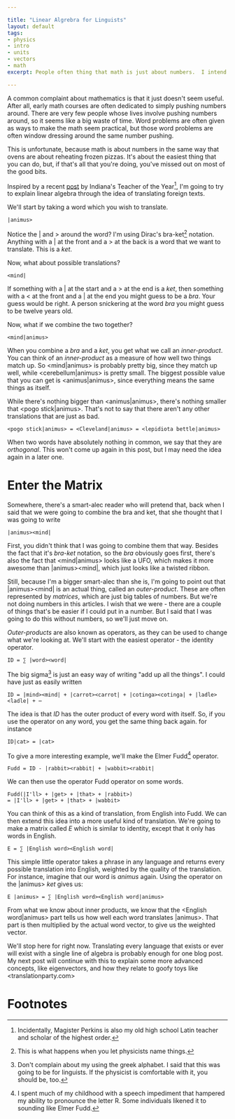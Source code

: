 ```yaml
---

title: "Linear Algrebra for Linguists"
layout: default
tags:
- physics
- intro
- units
- vectors
- math
excerpt: People often thing that math is just about numbers.  I intend to disabuse this notion by discussing linear algebra from a linguistic perspective.

---
```



A common complaint about mathematics is that it just doesn't seem
useful.  After all, early math courses are often dedicated to simply
pushing numbers around. There are very few people whose lives involve
pushing numbers around, so it seems like a big waste of time. Word
problems are often given as ways to make the math seem practical, but
those word problems are often window dressing around the same number
pushing.

This is unfortunate, because math is about numbers in the same way
that ovens are about reheating frozen pizzas.  It's about the easiest
thing that you can do, but, if that's all that you're doing, you've
missed out on most of the good bits.

Inspired by a recent
[post](http://nclatin.blogspot.co.uk/2014/08/of-math-and-latin.html)
by Indiana's Teacher of the Year[^1], I'm going to try to explain
linear algebra through the idea of translating foreign texts.

We'll start by taking a word which you wish to translate.

~~~
|animus>
~~~

Notice the | and > around the word?  I'm using Dirac's bra-ket[^2]
notation.  Anything with a | at the front and a > at the back is a
word that we want to translate.  This is a *ket*.

Now, what about possible translations?

~~~
<mind|
~~~

If something with a | at the start and a > at the end is a *ket*, then
something with a < at the front and a | at the end you might guess to
be a *bra*.  Your guess would be right.  A person snickering at the
word *bra* you might guess to be twelve years old.

Now, what if we combine the two together?

~~~
<mind|animus>
~~~

When you combine a *bra* and a *ket*, you get what we call an
*inner-product*.  You can think of an *inner-product* as a measure of
how well two things match up.  So <mind|animus> is probably pretty
big, since they match up well, while <cerebellum|animus> is pretty
small.  The biggest possible value that you can get is
<animus|animus>, since everything means the same things as itself.

While there's nothing bigger than <animus|animus>, there's nothing
smaller that <pogo stick|animus>.  That's not to say that there aren't
any other translations that are just as bad.

~~~
<pogo stick|animus> = <Cleveland|animus> = <lepidiota bettle|animus>
~~~

When two words have absolutely nothing in common, we say that they are
*orthogonal*.  This won't come up again in this post, but I may need
the idea again in a later one.

Enter the Matrix
===

Somewhere, there's a smart-alec reader who will pretend that, back
when I said that we were going to combine the bra and ket, that she
thought that I was going to write

~~~
|animus><mind|
~~~

First, you didn't think that I was going to combine them that way.
Besides the fact that it's *bra-ket* notation, so the *bra* obviously
goes first, there's also the fact that <mind|animus> looks like a UFO,
which makes it more awesome than |animus><mind|, which just looks like
a twisted ribbon.

Still, because I'm a bigger smart-alec than she is, I'm going to point
out that |animus><mind| is an actual thing, called an *outer-product*.
These are often represented by *matrices*, which are just big tables of
numbers.  But we're not doing numbers in this articles.  I wish that
we were - there are a couple of things that's be easier if I could put
in a number.  But I said that I was going to do this without numbers,
so we'll just move on.

*Outer-products* are also known as operators, as they can be used to
 change what we're looking at.  We'll start with the easiest
 operator - the identity operator.

~~~
ID = ∑ |word><word|
~~~

The big sigma[^3] is just an easy way of writing "add up all the
things".  I could have just as easily written

~~~
ID = |mind><mind| + |carrot><carrot| + |cotinga><cotinga| + |ladle><ladle| + ⋯
~~~

The idea is that *ID* has the outer product of every word with
itself. So, if you use the operator on any word, you get the same
thing back again.  for instance

~~~
ID|cat> = |cat>
~~~

To give a more interesting example, we'll make the Elmer Fudd[^4] operator.

~~~
Fudd = ID - |rabbit><rabbit| + |wabbit><rabbit|
~~~

We can then use the operator Fudd operator on some words.

~~~
Fudd(|I'll> + |get> + |that> + |rabbit>)
= |I'll> + |get> + |that> + |wabbit>
~~~

You can think of this as a kind of translation, from English into
Fudd.  We can then extend this idea into a more useful kind of
translation.  We're going to make a matrix called *E* which is similar
to identity, except that it only has words in English.

~~~
E = ∑ |English word><English word|
~~~

This simple little operator takes a phrase in any language and returns
every possible translation into English, weighted by the quality of
the translation.  For instance, imagine that our word is *animus*
again. Using the operator on the |animus> *ket* gives us:

~~~
E |animus> = ∑ |English word><English word|animus>
~~~

From what we know about inner products, we know that the <English
word|animus> part tells us how well each word translates |animus>.
That part is then multiplied by the actual word vector, to give us the
weighted vector.

We'll stop here for right now. Translating every language that exists
or ever will exist with a single line of algebra is probably enough
for one blog post.  My next post will continue with this to explain
some more advanced concepts, like eigenvectors, and how they relate to
goofy toys like <translationparty.com>

Footnotes
===

[^1]: Incidentally, Magister Perkins is also my old high school Latin teacher and scholar of the highest order.

[^2]: This is what happens when you let physicists name things.

[^3]: Don't complain about my using the greek alphabet.  I said that this was going to be for linguists. If the physicist is comfortable with it, you should be, too.

[^4]: I spent much of my childhood with a speech impediment that hampered my ability to pronounce the letter R.  Some individuals likened it to sounding like Elmer Fudd.

